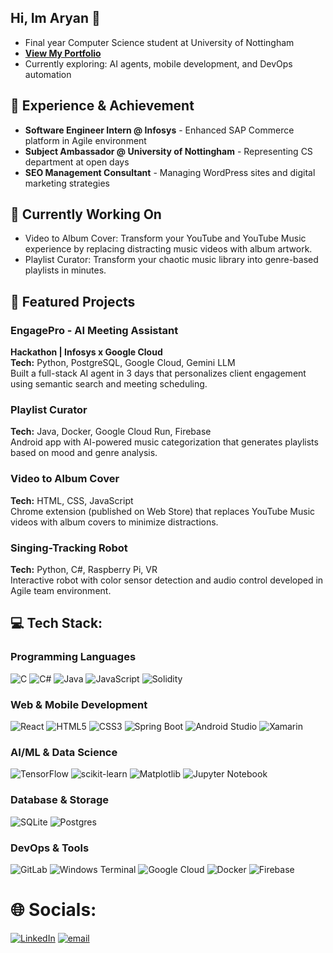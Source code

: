 ## Hi, Im Aryan 👋
- Final year Computer Science student at University of Nottingham
- **[View My Portfolio](https://1102aryan.github.io/portfolio/)**
- Currently exploring: AI agents, mobile development, and DevOps automation

## 💼 Experience & Achievement
-  **Software Engineer Intern @ Infosys** - Enhanced SAP Commerce platform in Agile environment
-  **Subject Ambassador @ University of Nottingham** - Representing CS department at open days  
-  **SEO Management Consultant** - Managing WordPress sites and digital marketing strategies

## 🔭 Currently Working On
- Video to Album Cover: Transform your YouTube and YouTube Music experience by replacing distracting music videos with album artwork.
- Playlist Curator: Transform your chaotic music library into genre-based playlists in minutes.

## 🚀 Featured Projects

### EngagePro - AI Meeting Assistant
**Hackathon | Infosys x Google Cloud**  
**Tech:** Python, PostgreSQL, Google Cloud, Gemini LLM  
Built a full-stack AI agent in 3 days that personalizes client engagement using semantic search and meeting scheduling.

### Playlist Curator
**Tech:** Java, Docker, Google Cloud Run, Firebase  
Android app with AI-powered music categorization that generates playlists based on mood and genre analysis.

### Video to Album Cover
**Tech:** HTML, CSS, JavaScript  
Chrome extension (published on Web Store) that replaces YouTube Music videos with album covers to minimize distractions.

### Singing-Tracking Robot
**Tech:** Python, C#, Raspberry Pi, VR  
Interactive robot with color sensor detection and audio control developed in Agile team environment.

## 💻 Tech Stack:

### **Programming Languages**
![C](https://img.shields.io/badge/c-%2300599C.svg?style=for-the-badge&logo=c&logoColor=white) 
![C#](https://img.shields.io/badge/c%23-%23239120.svg?style=for-the-badge&logo=csharp&logoColor=white) 
![Java](https://img.shields.io/badge/java-%23ED8B00.svg?style=for-the-badge&logo=openjdk&logoColor=white) 
![JavaScript](https://img.shields.io/badge/javascript-%23323330.svg?style=for-the-badge&logo=javascript&logoColor=%23F7DF1E) 
![Solidity](https://img.shields.io/badge/Solidity-%23363636.svg?style=for-the-badge&logo=solidity&logoColor=white)

### **Web & Mobile Development**
![React](https://img.shields.io/badge/react-%2320232a.svg?style=for-the-badge&logo=react&logoColor=%2361DAFB)
![HTML5](https://img.shields.io/badge/html5-%23E34F26.svg?style=for-the-badge&logo=html5&logoColor=white) 
![CSS3](https://img.shields.io/badge/css3-%231572B6.svg?style=for-the-badge&logo=css3&logoColor=white)
![Spring Boot](https://img.shields.io/badge/springboot-%236DB33F.svg?style=for-the-badge&logo=springboot&logoColor=white)
![Android Studio](https://img.shields.io/badge/Android%20Studio-3DDC84.svg?style=for-the-badge&logo=android-studio&logoColor=white)
![Xamarin](https://img.shields.io/badge/Xamarin-3199DC?style=for-the-badge&logo=xamarin&logoColor=white)

### **AI/ML & Data Science**
![TensorFlow](https://img.shields.io/badge/TensorFlow-%23FF6F00.svg?style=for-the-badge&logo=TensorFlow&logoColor=white) 
![scikit-learn](https://img.shields.io/badge/scikit--learn-%23F7931E.svg?style=for-the-badge&logo=scikit-learn&logoColor=white) 
![Matplotlib](https://img.shields.io/badge/Matplotlib-%23ffffff.svg?style=for-the-badge&logo=Matplotlib&logoColor=black)
![Jupyter Notebook](https://img.shields.io/badge/jupyter-%23FA0F00.svg?style=for-the-badge&logo=jupyter&logoColor=white)

### **Database & Storage**
![SQLite](https://img.shields.io/badge/sqlite-%2307405e.svg?style=for-the-badge&logo=sqlite&logoColor=white)
![Postgres](https://img.shields.io/badge/postgres-%23316192.svg?style=for-the-badge&logo=postgresql&logoColor=white)

### **DevOps & Tools**
![GitLab](https://img.shields.io/badge/gitlab-%23181717.svg?style=for-the-badge&logo=gitlab&logoColor=white) 
![Windows Terminal](https://img.shields.io/badge/Windows%20Terminal-%234D4D4D.svg?style=for-the-badge&logo=windows-terminal&logoColor=white)
![Google Cloud](https://img.shields.io/badge/GoogleCloud-%234285F4.svg?style=for-the-badge&logo=google-cloud&logoColor=white)
![Docker](https://img.shields.io/badge/docker-%230db7ed.svg?style=for-the-badge&logo=docker&logoColor=white)
![Firebase](https://img.shields.io/badge/firebase-%23039BE5.svg?style=for-the-badge&logo=firebase)

# 🌐 Socials:
[![LinkedIn](https://img.shields.io/badge/LinkedIn-%230077B5.svg?logo=linkedin&logoColor=white)](https://www.linkedin.com/in/aryan-sunil-532920287/) [![email](https://img.shields.io/badge/Email-D14836?logo=gmail&logoColor=white)](mailto:aryansunil1102@gmail.com) 

